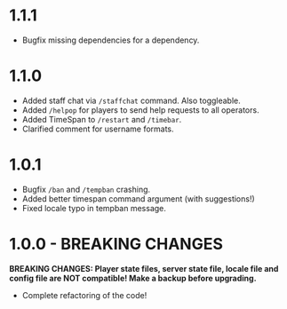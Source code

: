 # 1.1.1

- Bugfix missing dependencies for a dependency.

# 1.1.0

- Added staff chat via `/staffchat` command. Also toggleable.
- Added `/helpop` for players to send help requests to all operators.
- Added TimeSpan to `/restart` and `/timebar`.
- Clarified comment for username formats.

# 1.0.1

- Bugfix `/ban` and `/tempban` crashing.
- Added better timespan command argument (with suggestions!)
- Fixed locale typo in tempban message.

# 1.0.0 - BREAKING CHANGES

**BREAKING CHANGES: Player state files, server state file, locale file and config file are NOT compatible! Make a backup before upgrading.**

- Complete refactoring of the code!